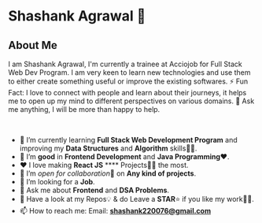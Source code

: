 # Shashank Agrawal 👋

<h2>About Me</h2>

<p>
I am Shashank Agrawal, I'm currently a trainee at Acciojob for Full Stack Web Dev Program. I am very keen to learn new technologies and use them to either create something useful or improve the existing softwares. ⚡ Fun Fact: I love to connect with people and learn about their journeys, it helps me to open up my mind to different perspectives on various domains. 
💬 Ask me anything, I will be more than happy to help.
</p>

<br/>

- 🌱 I’m currently learning **Full Stack Web Development Program** and improving my **Data Structures** and **Algorithm** skills👨‍💻.
- 👯 I’m **good** in **Frontend Development** and **Java Programming**❤️.
- ❤️ I love making **React JS** **** Projects👨‍💻 the most.
- 💯  I’m *open for collaboration*🧠 on **Any kind of projects**.
- 🍳 I’m looking for a **Job**.
- 💬 Ask me about **Frontend** and  **DSA Problems**.
- 🏅 Have a look at my Repos💡 & do Leave a **STAR**⭐️ if you like my work👨‍💻.
- 📫 How to reach me: Email: **shashank220076@gmail.com**
